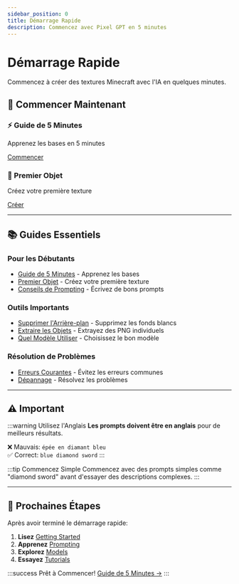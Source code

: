 ```yaml
---
sidebar_position: 0
title: Démarrage Rapide
description: Commencez avec Pixel GPT en 5 minutes
---
```


# Démarrage Rapide

Commencez à créer des textures Minecraft avec l'IA en quelques minutes.

## 🚀 Commencer Maintenant

<div className="container">
  <div className="row">
    <div className="col col--6">
      <div className="card">
        <div className="card__header">
          <h3>⚡ Guide de 5 Minutes</h3>
        </div>
        <div className="card__body">
          <p>Apprenez les bases en 5 minutes</p>
          <a className="button button--primary button--lg" href="5-minute-guide">
            Commencer
          </a>
        </div>
      </div>
    </div>
    <div className="col col--6">
      <div className="card">
        <div className="card__header">
          <h3>🎨 Premier Objet</h3>
        </div>
        <div className="card__body">
          <p>Créez votre première texture</p>
          <a className="button button--secondary button--lg" href="generate-first-item">
            Créer
          </a>
        </div>
      </div>
    </div>
  </div>
</div>

---

## 📚 Guides Essentiels

### Pour les Débutants
- [Guide de 5 Minutes](5-minute-guide) - Apprenez les bases
- [Premier Objet](generate-first-item) - Créez votre première texture
- [Conseils de Prompting](essential-prompting-tips) - Écrivez de bons prompts

### Outils Importants
- [Supprimer l'Arrière-plan](remove-background-quick) - Supprimez les fonds blancs
- [Extraire les Objets](extract-items-quick) - Extrayez des PNG individuels
- [Quel Modèle Utiliser](which-model-to-use) - Choisissez le bon modèle

### Résolution de Problèmes
- [Erreurs Courantes](common-mistakes) - Évitez les erreurs communes
- [Dépannage](troubleshooting-quick) - Résolvez les problèmes

---

## ⚠️ Important

:::warning Utilisez l'Anglais
**Les prompts doivent être en anglais** pour de meilleurs résultats.

❌ Mauvais: `épée en diamant bleu`  
✅ Correct: `blue diamond sword`
:::

:::tip Commencez Simple
Commencez avec des prompts simples comme "diamond sword" avant d'essayer des descriptions complexes.
:::

---

## 🎯 Prochaines Étapes

Après avoir terminé le démarrage rapide:

1. **Lisez** [Getting Started](../getting-started/)
2. **Apprenez** [Prompting](../prompting/)
3. **Explorez** [Models](../models/)
4. **Essayez** [Tutorials](../tutorials/)

:::success Prêt à Commencer!
[Guide de 5 Minutes →](5-minute-guide)
:::
